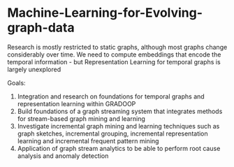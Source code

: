 # Machine-Learning-for-Evolving-graph-data

Research is mostly restricted to static graphs, although most graphs change considerably over time.
We need to compute embeddings that encode the temporal information - but Representation Learning for temporal graphs is largely unexplored

Goals:
1. Integration and research on foundations for temporal graphs and representation learning within GRADOOP
2. Build foundations of a graph streaming system that integrates methods for stream-based graph mining and learning
3. Investigate incremental graph mining and learning techniques such as graph sketches, incremental grouping, incremental representation learning and incremental frequent pattern mining
4. Application of graph stream analytics to be able to perform root cause analysis and anomaly detection
